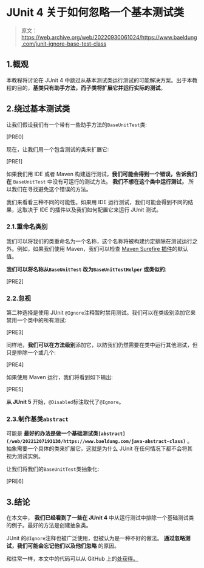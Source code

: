 # JUnit 4 关于如何忽略一个基本测试类

> 原文：<https://web.archive.org/web/20220930061024/https://www.baeldung.com/junit-ignore-base-test-class>

## 1.概观

本教程将讨论在 JUnit 4 中跳过从基本测试类运行测试的可能解决方案。出于本教程的目的，**基类只有助手方法，而子类将扩展它并运行实际的测试**。

## 2.绕过基本测试类

让我们假设我们有一个带有一些助手方法的`BaseUnitTest`类:

[PRE0]

现在，让我们用一个包含测试的类来扩展它:

[PRE1]

如果我们用 IDE 或者 Maven 构建运行测试，**我们可能会得到一个错误，告诉我们在** `BaseUnitTest` 中没有可运行的测试方法。 **我们不想在这个类中运行测试，** 所以我们在寻找避免这个错误的方法。

我们来看看三种不同的可能性。如果用 IDE 运行测试，我们可能会得到不同的结果，这取决于 IDE 的插件以及我们如何配置它来运行 JUnit 测试。

### 2.1.重命名类别

我们可以将我们的类重命名为一个名称，这个名称将被构建约定排除在测试运行之外。例如，如果我们使用 Maven，我们可以检查 [Maven Surefire 插件](https://web.archive.org/web/20221207193138/https://maven.apache.org/surefire/maven-surefire-plugin/examples/inclusion-exclusion.html "Maven Surefire Plugin")的默认值。

**我们可以将名称从`BaseUnitTest` 改为`BaseUnitTestHelper` 或类似的**:

[PRE2]

### 2.2.忽视

第二种选择是使用 JUnit `@Ignore`注释暂时禁用测试。我们可以在类级别添加它来禁用一个类中的所有测试:

[PRE3]

同样地，**我们可以在方法级别**添加它，以防我们仍然需要在类中运行其他测试，但只是排除一个或几个:

[PRE4]

如果使用 Maven 运行，我们将看到如下输出:

[PRE5]

**从 JUnit 5** 开始，`@Disabled`标注取代了`@Ignore`。

### 2.3.制作基类`abstract`

可能是 **最好的办法是做一个基础测试类`[abstract](/web/20221207193138/https://www.baeldung.com/java-abstract-class)`** 。抽象需要一个具体的类来扩展它。这就是为什么 JUnit 在任何情况下都不会将其视为测试实例。

让我们将我们的`BaseUnitTest`类抽象化:

[PRE6]

## 3.结论

在本文中， **我们已经看到了一些在 JUnit 4** 中从运行测试中排除一个基础测试类的例子。最好的方法是创建抽象类。

JUnit 的`@Ignore`注释也被广泛使用，但被认为是一种不好的做法。 **通过忽略测试，我们可能会忘记他们以及他们忽略** 的原因。

和往常一样，本文中的代码可以从 GitHub 上的[处获得。](https://web.archive.org/web/20221207193138/https://github.com/eugenp/tutorials/tree/master/testing-modules/junit-4)